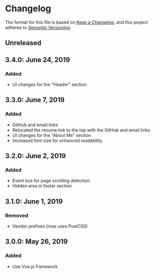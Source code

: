 # Changelog

The format for this file is based on [Keep a Changelog](https://keepachangelog.com/en/1.0.0/),
and this project adheres to [Semantic Versioning](https://semver.org/spec/v2.0.0.html).

## Unreleased

## 3.4.0: June 24, 2019

### Added

- UI changes for the "Header" section

## 3.3.0: June 7, 2019

### Added

- GitHub and email links
- Relocated the resume link to the top with the GitHub and email links
- UI changes for the "About Me" section
- Increased font size for enhanced readability

## 3.2.0: June 2, 2019

### Added

- Event bus for page scrolling detection
- Hidden area in footer section

## 3.1.0: June 1, 2019

### Removed

- Vendor prefixes (now uses PostCSS)

## 3.0.0: May 26, 2019

### Added

- Use Vue.js framework
